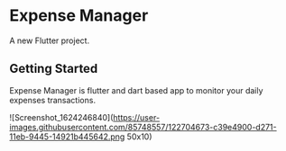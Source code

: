 # Expense Manager

A new Flutter project.

## Getting Started

Expense Manager is flutter and dart based app to monitor your daily expenses transactions.

![Screenshot_1624246840](https://user-images.githubusercontent.com/85748557/122704673-c39e4900-d271-11eb-9445-14921b445642.png 50x10)
